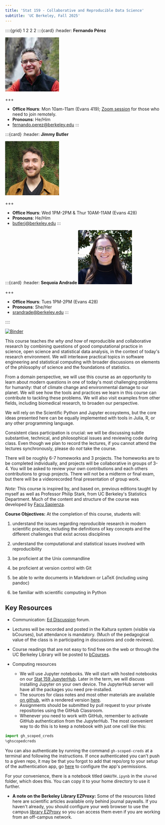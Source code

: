```yaml
---
title: 'Stat 159 - Collaborative and Reproducible Data Science'
subtitle: 'UC Berkeley, Fall 2025'
---
```


::::{grid} 1 2 2 2
:::{card}
:header: **Fernando Pérez**

![Fernando Pérez](images/perez.jpg)

+++

* **Office Hours**: Mon 10am-11am (Evans 419); [Zoom session](https://berkeley.zoom.us/j/95027833312?pwd=c60W5ii4fypGD3TUo5GDo1aQL25xES.1) for those who need to join remotely.
* **Pronouns**: He/Him
* [fernando.perez@berkeley.edu](mailto:fernando.perez@berkeley.edu)
:::

:::{card}
:header: **Jimmy Butler**

![Jimmy Butler](images/butler.jpg)

+++

* **Office Hours**: Wed 1PM-2PM & Thur 10AM-11AM (Evans 428)
* **Pronouns**: He/Him
* [butlerj@berkeley.edu](mailto:butlerj@berkeley.edu)
:::

:::{card}
:header: **Sequoia Andrade**
![Sequoia Andrade](images/andrade.jpg)

+++

* **Office Hours**: Tues 1PM-2PM (Evans 428)
* **Pronouns**: She/Her
* [srandrade@berkeley.edu](mailto:srandrade@berkeley.edu)
:::

::::

[![Binder](https://mybinder.org/badge_logo.svg)](https://mybinder.org/v2/gh/UCB-stat-159-f25/site/HEAD)

This course teaches _the why and how_ of reproducible and collaborative research by combining questions of good computational practice in science, open science and statistical data analysis, in the context of today's research environment.  We will interleave practical topics in software engineering and statistical computing with broader discussions on elements of the
philosophy of science and the foundations of statistics.

From a domain perspective, we will use this course as an opportunity to learn about modern questions in one of today's most challenging problems for humanity: that of climate change and environmental damage to our planet. We will see how the tools and practices we learn in this course can contribute to tackling these problems.  We will also visit examples from other fields, including biomedical research, to broaden our perspective.

We will rely on the Scientific Python and Jupyter ecosystems, but the core ideas presented here can be equally implemented with tools in Julia, R, or any other programming language.

Consistent class participation is crucial: we will be discussing subtle substantive, technical, and philosophical issues and reviewing code during class. Even though we plan to record the lectures, if you cannot attend the lectures synchronously, please do *not* take the course.

There will be roughly 6-7 homeworks and 3 projects. The homeworks are to be completed individually, and projects will be collaborative in groups of 3-4. You will be asked to review your own contributions and each others contributions
to group projects.
There will not be a midterm or final exam, but there will be a videorecorded
final presentation of group work.

_Note:_ This course is inspired by, and based on, previous editions taught by myself as well as Professor Philip Stark, from UC Berkeley's Statistics Department. Much of the content and structure of the course was developed by [Facu Sapienza](https://statistics.berkeley.edu/people/facu-sapienza).

**Course Objectives:** At the completion of this course, students will:

1.  understand the issues regarding reproducible research in modern
    scientific practice, including the definitions of key concepts and
    the different challenges that exist across disciplines

2.  understand the computational and statistical issues involved with
    reproducibility

3.  be proficient at the Unix commandline

4.  be proficient at version control with Git

5.  be able to write documents in Markdown or LaTeX (including using
    pandoc)

6.  be familiar with scientific computing in Python

## Key Resources

+ Communication: [Ed Discussion](https://edstem.org/us/courses/84806/discussion) forum.

+ Lectures will be recorded and posted in the Kaltura system (visible via bCourses), but attendance is mandatory. (Much of the pedagogical value of the class is in participating in discussions and code reviews).

+ Course readings that are not easy to find free on the web or through the UC Berkeley Library will be posted to [bCourses](https://bcourses.berkeley.edu/).

+ Computing resources
    - We will use Jupyter notebooks. We will start with hosted notebooks on our [Stat 159 JupyterHub](https://stat159.datahub.berkeley.edu). Later in the term, we will discuss installing Jupyter on your own device. The JupyterHub server will have all the packages you need pre-installed.
    - The sources for class notes and most other materials are available [on github](https://github.com/UCB-stat-159-f25/site), with a rendered version [here](https://ucb-stat-159-f25.github.io/site).
    - Assignments should be submitted by pull request to your private repositories using the GitHub Classroom.
    - Whenever you need to work with GitHub, remember to activate GitHub authentication from the JupyterHub. The most convenient way to do this is to keep a notebook with just one cell like this:
    
```python
import gh_scoped_creds
%ghscopedcreds
```
    
You can also authenticate by running the command `gh-scoped-creds` at a terminal and following the instructions. If once authenticated you can't push to a given repo, it may be that you forgot to add that repo/org to your setup of the authentication app, go [here](https://github.com/apps/stat159-berkeley-datahub-access) to configure the app's permissions.

For your convenience, there is a notebook titled `GHAUTH.ipynb` in the `shared` folder, which does this. You can copy it to your home directory to use it further.

+ **A note on the Berkeley Library EZProxy:** Some of the resources listed here are scientific articles available only behind journal paywalls. If you haven't already, you should configure your web browser to use the campus [library EZProxy](https://guides.lib.berkeley.edu/ezproxy) so you can access them even if you are working from an off-campus network.
